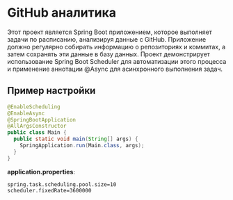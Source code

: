 # GitHub аналитика

Этот проект является Spring Boot приложением, которое выполняет задачи по расписанию, анализируя данные с GitHub. 
Приложение должно регулярно собирать информацию о репозиториях и коммитах, а затем сохранять эти данные в базу данных.
Проект демонстрирует использование Spring Boot Scheduler для автоматизации этого процесса и применение аннотации @Async для асинхронного выполнения задач.

## Пример настройки

```java
@EnableScheduling
@EnableAsync
@SpringBootApplication
@AllArgsConstructor
public class Main {
  public static void main(String[] args) {
    SpringApplication.run(Main.class, args);
  }
}
```

**application.properties**:
```properties
spring.task.scheduling.pool.size=10
scheduler.fixedRate=3600000
```